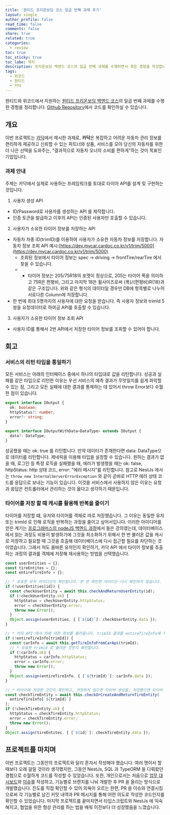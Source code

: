 ```yaml
---
title: '원티드 프리온보딩 코스 일곱 번째 과제 후기'
layout: single
author_profile: false
read_time: false
comments: false
share: true
related: true
categories:
  - review
toc: true
toc_sticky: true
toc_labe: 목차
description: 프리온보딩 백엔드 코스의 일곱 번째 과제를 수행하면서 겪은 경험을 작성합니다.
tags:
  - 위코드
  - 원티드
  - 카닥
---
```


원티드와 위코드에서 지원하는 [원티드 프리온보딩 백엔드 코스](https://www.wanted.co.kr/events/pre_onboarding_course_4)의 일곱 번째 과제를 수행한 경험을 정리합니다. [Github Repository](https://github.com/chinsanchung/preonboarding_cardoc)에서 코드를 확인하실 수 있습니다.

## 개요

이번 프로젝트는 [카닥](https://www.cardoc.co.kr/)에서 제시한 과제로, **카닥**은 복잡하고 어려운 자동차 관리 정보를 편리하게 제공하고 신뢰할 수 있는 파트너와 상품, 서비스를 모아 당신의 자동차를 위한 더 나은 선택을 도와주는, "결과적으로 자동차 오너의 소비를 편하게"하는 것이 목표인 기업입니다.

### 과제 안내

주제는 카닥에서 실제로 사용하는 프레임워크를 토대로 타이어 API를 설계 및 구현하는 것입니다.

1. 사용자 생성 API

- ID/Password로 사용자를 생성하는 API 를 제작합니다.
- 인증 토큰을 발급하고 이후의 API는 인증된 사용자만 호출할 수 있습니다.

2. 사용자가 소유한 타이어 정보를 저장하는 API

- 자동차 차종 ID(trimID)를 이용하여 사용자가 소유한 자동차 정보를 저장합니다. 자동차 정보 조회 API 예시:[https://dev.mycar.cardoc.co.kr/v1/trim/5000](https://dev.mycar.cardoc.co.kr/v1/trim/5000)
  - 조회된 정보에서 타이어 정보는 spec → driving → frontTire/rearTire 에서 찾을 수 있습니다.
  - - 타이어 정보는 205/75R18의 포맷이 정상으로, 205는 타이어 폭을 의미하고 75R은 편평비, 그리고 마지막 18은 휠사이즈로써 {폭}/{편평비}R{18}과 같은 구조입니다. 위와 같은 형식의 데이터일 경우만 DB에 항목별로 나누어 서로다른 Column에 저장합니다.
- 한 번에 최대 5명까지의 사용자에 대한 요청을 받습니다. 즉 사용자 정보와 trimId 5쌍을 요청데이터로 하여금 API를 호출할 수 있습니다.

3. 사용자가 소유한 타이어 정보 조회 API

- 사용자 ID를 통해서 2번 API에서 저장한 타이어 정보를 조회할 수 있어야 합니다.

## 회고

### 서비스의 리턴 타입을 통일하기

모든 서비스는 아래의 인터페이스 중에서 하나의 타입대로 값을 리턴합니다. 성공과 실패를 같은 타입으로 리턴한 이유는 우선 서비스의 예측 결과가 무엇일지를 쉽게 파악할 수 있는 점, 그리고 모든 실패에 대한 결과를 통제하는 데 있어서 throw Error보다 수월한 점이 있습니다.

```typescript
export interface IOutput {
  ok: boolean;
  httpStatus?: number;
  error?: string;
}

export interface IOutputWithData<DataType> extends IOutput {
  data?: DataType;
}
```

성공했을 때는 ok: true 를 리턴합니다. 만약 데이터가 존재한다면 data: DataType으로 데이터를 리턴합니다. 제네릭을 이용해 타입을 설정할 수 있습니다.
원하는 결과가 없을 때, 로그인 등 특정 로직을 실패했을 때, 에러가 발생했을 때는 ok: false, httpStatus: http 상태 코드, error: "에러 메시지"를 리턴합니다. 참고로 NestJs 에서는 `throw new InternalServerErrorException` 와 같이 곧바로 HTTP 에러 상태 코드를 응답으로 보내는 기능이 있습니다. 이것을 서비스에서 사용하지 않은 이유는 요청과 응답은 컨트롤러에서 관리하는 것이 옳다고 생각하기 때문입니다.

### 타이어를 저장 할 때 캐시를 활용해 반복을 줄이기

타이어를 저장할 떄, 유저와 타이어를 객체로 따로 저장했습니다. 그 이유는 동일한 유저 또는 trimId 로 인해 로직을 반복하는 과정을 줄이고 싶어서입니다. 이러한 아이디어를 얻은 계기는 [프로그래머스의 nodeJS 백엔드 과정]()에서 들은 강의였는데, 데이터베이스에서 읽는 과정도 비용이 발생하기에 그것을 최소화하기 위해서 한 번 불러온 값을 캐시로 저장하고 필요할 때 그것을 호출해 데이터베이스에 다시 접근할 필요를 차단하는 것이었습니다. 그래서 저도 올바른 유저인지 확인하기, 카닥 API 에서 타이어 정보를 추출하는 과정의 결과를 객체에 저장해 재사용하는 방법을 선택했습니다.

```typescript
const userEntities = {};
const tireEntites = {};
const entireTireInfo = {};

// * 유효한 유저 아이디인지 확인합니다. 한 번 확인한 아이디는 다시 확인하지 않습니다.
if (!userEntities[id]) {
  const checkUserEntity = await this.checkAndReturnUserEntity(id);
  if (!checkUserEntity.ok) {
    httpStatus = checkUserEntity.httpStatus;
    error = checkUserEntity.error;
    throw new Error();
  }
  Object.assign(userEntities, { [`${id}`]: checkUserEntity.data });
}

// * 카닥 API 에서 차에 대한 정보를 불러옵니다. trimId 결과를 entireTireInfo에 저장하여 같은 trimId 로 API 를 호출하는 것을 방지합니다.
if (!entireTireInfo[trimId]) {
  const carInfo = await this.getTireInfoFromCarApi(trimId);
  // * 유효한 trimid 로 불러온 것인지 확인합니다.
  if (!carInfo.ok) {
    httpStatus = carInfo.httpStatus;
    error = carInfo.error;
    throw new Error();
  }
  Object.assign(entireTireInfo, { [`${trimId}`]: carInfo.data });
}

// * 타이어에 저장한 것인지 확인하고, 저장하지 않으면 타이어 생성을, 저장했으면 타이어 데이터를 불러옵니다.
const checkTireEntity = await this.checkOrCreateAndReturnTireEntity(
  entireTireInfo[`${trimId}`]
);
if (!checkTireEntity.ok) {
  httpStatus = checkTireEntity.httpStatus;
  error = checkTireEntity.error;
  throw new Error();
}
Object.assign(tireEntites, { [`${id}`]: checkTireEntity.data });
```

## 프로젝트를 마치며

이번 프로젝트는 그동안의 프로젝트와 달리 혼자서 작성해야 했습니다. 여러 명이서 할 때보다 오래 걸릴 것이라 생각했지만, 그동안 NestJs, SQL 과 TypeORM 을 다뤄왔던 경험으로 수월하게 코드를 작성할 수 있었습니다. 또한, 개인으로서는 처음으로 [업무 대시보드](https://github.com/chinsanchung/preonboarding-cardoc/projects/1)와 [이슈](https://github.com/chinsanchung/preonboarding-cardoc/issues?q=is%3Aissue+is%3Aclosed)를 작성하고, 기능별로 브랜치를 나눠 개발한 후 PR 을 올리는 방식으로 개발했습니다. 진도를 직접 확인할 수 있어 의욕이 오르는 한편, PR 을 이슈와 연결시킴으로써 각 기능별로 남긴 커밋 내역과 PR 메시지를 통해 어떤 의도로 작성한 코드인지를 확인할 수 있었습니다. 마지막 프로젝트를 끝마치면서 타입스크립트와 NestJs 에 익숙해지고, 협업을 위한 형상 관리를 하는 법을 배워 이전보다 더 성장했음을 느꼈습니다.
